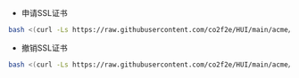 * 申请SSL证书
```bash
bash <(curl -Ls https://raw.githubusercontent.com/co2f2e/HUI/main/acme/acme2.0.sh)
```
* 撤销SSL证书
```bash
bash <(curl -Ls https://raw.githubusercontent.com/co2f2e/HUI/main/acme/revoke_acme2.0.sh)
```
